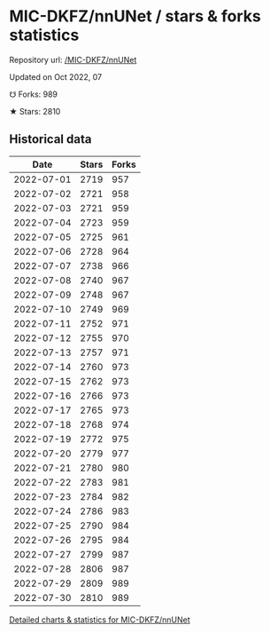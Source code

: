 # MIC-DKFZ/nnUNet / stars & forks statistics

Repository url: [/MIC-DKFZ/nnUNet](https://github.com/MIC-DKFZ/nnUNet)

Updated on Oct 2022, 07

☋ Forks: 989

★ Stars: 2810

## Historical data
| Date | Stars | Forks |
|------|-------|-------|
| 2022-07-01 | 2719 | 957 | 
| 2022-07-02 | 2721 | 958 | 
| 2022-07-03 | 2721 | 959 | 
| 2022-07-04 | 2723 | 959 | 
| 2022-07-05 | 2725 | 961 | 
| 2022-07-06 | 2728 | 964 | 
| 2022-07-07 | 2738 | 966 | 
| 2022-07-08 | 2740 | 967 | 
| 2022-07-09 | 2748 | 967 | 
| 2022-07-10 | 2749 | 969 | 
| 2022-07-11 | 2752 | 971 | 
| 2022-07-12 | 2755 | 970 | 
| 2022-07-13 | 2757 | 971 | 
| 2022-07-14 | 2760 | 973 | 
| 2022-07-15 | 2762 | 973 | 
| 2022-07-16 | 2766 | 973 | 
| 2022-07-17 | 2765 | 973 | 
| 2022-07-18 | 2768 | 974 | 
| 2022-07-19 | 2772 | 975 | 
| 2022-07-20 | 2779 | 977 | 
| 2022-07-21 | 2780 | 980 | 
| 2022-07-22 | 2783 | 981 | 
| 2022-07-23 | 2784 | 982 | 
| 2022-07-24 | 2786 | 983 | 
| 2022-07-25 | 2790 | 984 | 
| 2022-07-26 | 2795 | 984 | 
| 2022-07-27 | 2799 | 987 | 
| 2022-07-28 | 2806 | 987 | 
| 2022-07-29 | 2809 | 989 | 
| 2022-07-30 | 2810 | 989 | 


[Detailed charts & statistics for MIC-DKFZ/nnUNet](https://reviewgithub.com/rep/MIC-DKFZ/nnUNet)
